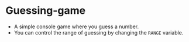 # Guessing-game
- A simple console game where you guess a number.
- You can control the range of guessing by changing the ```RANGE``` variable.
